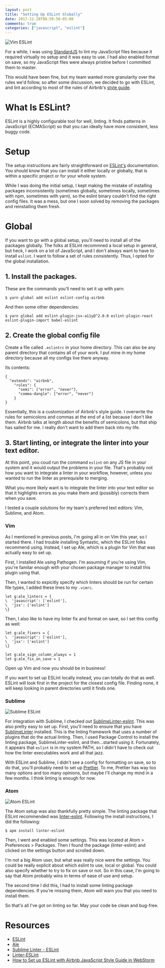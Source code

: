 ```yaml
---
layout: post
title: "Setting Up ESLint Globally"
date: 2017-12-28T08:59:50-05:00
comments: true
categories: ["javascript", "eslint"]
---
```

![Vim
ESLint](https://s3-us-west-2.amazonaws.com/talum.github.io/vimlint.png)

For a while, I was using [StandardJS](https://standardjs.com/) to lint my
JavaScript files because it required virtually no setup and it was easy to
use. I had also enabled format on save, so my JavaScript files were always
pristine before I committed them to master. 

This would have been fine, but my team wanted more granularity over the
rules we'd follow, so after some discussion, we decided to go with ESLint,
and lint according to most of the rules of Airbnb's [style
guide](https://github.com/airbnb/javascript).

# What Is ESLint?

ESLint is a highly configurable tool for well, linting. It finds patterns in
JavaScript (ECMAScript) so that you can ideally have more consistent, less
buggy code.

# Setup

The setup instructions are fairly straightforward on
[ESLint's](https://eslint.org/docs/user-guide/getting-started)
documentation. You should know that you can install it either locally or
globally, that is within a specific project or for your whole system.

While I was doing the initial setup, I kept making the mistake of installing
packages inconsistently (sometimes globally, sometimes locally, sometimes
with npm, sometimes with yarn), so the eslint binary couldn't find the right config
files. It was a mess, but one I soon solved by removing the packages and
reinstalling them fresh.

# Global

If you want to go with a global setup, you'll need to install all of the
packages globally. The folks at ESLint recommned a local setup in general,
but heck, I work on a lot of JavaScript, and I don't always want to have to
install `eslint`. I want to follow a set of rules consistently. Thus, I
opted for the global installation.

## 1. Install the packages.

These are the commands you'll need to set it up with yarn:

`$ yarn global add eslint eslint-config-airbnb`

And then some other dependencies:

`$ yarn global add eslint-plugin-jsx-a11y@^2.0.0 eslint-plugin-react
eslint-plugin-import babel-eslint`

## 2. Create the global config file

Create a file called `.eslintrc` in your home directory. This can also be any
parent directory that contains all of your work. I put mine in my home
directory because all my configs live there anyway.

Its contents:

```
{
  "extends": "airbnb",
    "rules": {
      "semi": ["error", "never"],
      "comma-dangle": ["error", "never"]
    }
}
```

Essentially, this is a customization of Airbnb's style guide. I overwrite
the rules for semicolons and commas at the end of a list because I don't
like them. Airbnb talks at length about the benefits of semicolons, but that
ship has sailed for me. I really don't want to add them back into my life.

## 3. Start linting, or integrate the linter into your text editor.

At this point, you coud run the command `eslint` on any JS file in your
system and it would output the problems in your file. That's probably not
how you want to integrate a linter in your workflow, however, unless you
wanted to run the linter as prerequisite to merging.

What you more likely want is to integrate the linter into your text editor
so that it highlights errors as you make them and (possibly) corrects them
when you save.

I tested a couple solutions for my team's preferred text editors: Vim,
Sublime, and Atom.

### Vim

As I mentioned in previous posts, I'm going all in on Vim this year, so I
started there. I had trouble installing Syntastic, which the ESLint folks
recommend using. Instead, I set up Ale, which is a plugin for Vim that was
actually easy to set up.

First, I installed Ale using Pathogen. I'm assuming if you're using Vim,
you're familar enough with your chosen package manager to install this
plugin using that.

Then, I wanted to expicitly specify which linters should be run for certain
file types, I added these lines to my `.vimrc`.

```
let g:ale_linters = {
\  'javascript': ['eslint'],
\  'jsx': ['eslint']
\}
```

Then, I also like to have my linter fix and format on save, so I set this
config as well:

```
let g:ale_fixers = {
\  'javascript': ['eslint'],
\  'jsx': ['eslint']
\}
```

```
let g:ale_sign_column_always = 1
let g:ale_fix_on_save = 1
```

Open up Vim and now you should be in business!

If you want to set up ESLint locally instead, you can totally do that as
well. ESLint will look first in the project for the closest config file.
Finding none, it will keep looking in parent directories until it finds one.


### Sublime

![Sublime
ESLint](https://s3-us-west-2.amazonaws.com/talum.github.io/sublimelint.png)

For integration with Sublime, I checked out
[SublimeLinter-eslint](https://github.com/roadhump/SublimeLinter-eslint).
This was also pretty easy to set up. First, you'll need to ensure that you
have [SublimeLinter](http://www.sublimelinter.com/en/latest/) installed.
This is the linting framework that uses a number of plugins that do the
actual linting. Then, I used Package Control to install the linting package,
SublimeLinter-eslint, and then...started using it. Fortunately, it appears that `eslint`
is in my system PATH, so I didn't have to check out how the linter
executables work and all that jazz.

With ESLint and Sublime, I didn't see a config for formatting on save, so to
do that, you'll probably need to set up
 [Prettier](https://github.com/prettier/prettier). To me, Prettier has way
too many options and too many opinions, but maybe I'll change my mind in a
 few months. I think linting is enough for now.


### Atom

![Atom
ESLint](https://s3-us-west-2.amazonaws.com/talum.github.io/atomlint.png)

The Atom setup was also thankfully pretty simple. The linting package that
ESLint recommended was
[linter-eslint](https://atom.io/packages/linter-eslint). Following the
install instructions, I did the following:

`$ apm install linter-eslint`

Then, I went and enabled some settings. This was located at Atom >
Preferences > Packages. Then I found the package (linter-eslint) and clicked
on the settings button and scrolled down.

I'm not a big Atom user, but what
was really nice were the settings. You could be really explicit about which
eslint to use, local or global. You could also specify whether to try to fix
on save or not. So in this case, I'm going to say that Atom probably wins in
terms of ease of use and setup.

The second time I did this, I had to install some linting package
dependencies. If you're missing them, Atom will warn you that you need to
install them.

So that's all I've got on linting so far. May your code be clean and
bug-free.


# Resources
- [ESLint](https://eslint.org)
- [Ale](https://github.com/w0rp/ale)
- [Sublime Linter -
  ESLint](https://github.com/roadhump/SublimeLinter-eslint)
- [Linter-ESLint](https://atom.io/packages/linter-eslint)
- [How to Set up ESLint with Airbnb JavaScript Style Guide in WebStorm](https://www.themarketingtechnologist.co/eslint-with-airbnb-javascript-style-guide-in-webstorm/)
